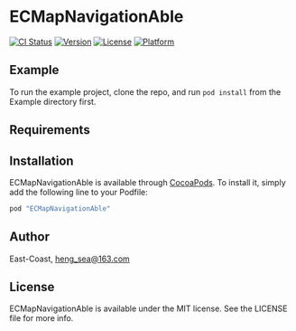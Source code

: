 # ECMapNavigationAble

[![CI Status](http://img.shields.io/travis/East-Coast/ECMapNavigationAble.svg?style=flat)](https://travis-ci.org/East-Coast/ECMapNavigationAble)
[![Version](https://img.shields.io/cocoapods/v/ECMapNavigationAble.svg?style=flat)](http://cocoapods.org/pods/ECMapNavigationAble)
[![License](https://img.shields.io/cocoapods/l/ECMapNavigationAble.svg?style=flat)](http://cocoapods.org/pods/ECMapNavigationAble)
[![Platform](https://img.shields.io/cocoapods/p/ECMapNavigationAble.svg?style=flat)](http://cocoapods.org/pods/ECMapNavigationAble)

## Example

To run the example project, clone the repo, and run `pod install` from the Example directory first.

## Requirements

## Installation

ECMapNavigationAble is available through [CocoaPods](http://cocoapods.org). To install
it, simply add the following line to your Podfile:

```ruby
pod "ECMapNavigationAble"
```

## Author

East-Coast, heng_sea@163.com

## License

ECMapNavigationAble is available under the MIT license. See the LICENSE file for more info.
